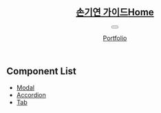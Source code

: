 <nav class="ly-nav">
    <header class="ly-nav-header">
        <h1 class="ly-nav-title"><a href="../"><span class="blind">손기연 가이드</span>H<span>ome</span></a></h1>
        <button type="button" class="ly-nav-bar" title="Guide Menu"><i aria-hidden="true"></i></button>
        <p class="ly-nav-port"><a href="https://sonky740.github.io/PF/" target="_blank">P<span>ortfolio</span></a></p>
    </header>
    <div class="ly-nav-content">
        <h2 class="ly-nav-content-title">Component List</h2>
        <ul class="ly-nav-content-list">
            <li><a href="./modal.html">Modal</a></li>
            <li><a href="./accordion.html">Accordion</a></li>
            <li><a href="./tab.html">Tab</a></li>
        </ul>
    </div>
</nav>